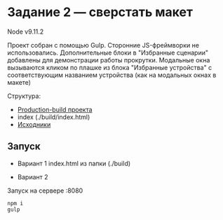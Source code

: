 # Задание 2 — сверстать макет

Node v9.11.2

Проект собран с помощью Gulp. Сторонние JS-фреймворки не использовались.
Дополнительные блоки в "Избранные сценарии" добавлены для демонстрации работы прокрутки. 
Модальные окна вызываются кликом по плашке из блока "Избранные устройства" с соответствующим названием устройства (как на модальных окнах в макете)

Структура:
- [Production-build проекта](./build)
- index (./build/index.html)
- [Исходники](./src)

## Запуск

- Вариант 1
index.html из папки (./build)

- Вариант 2

Запуск на сервере :8080

```
npm i
gulp
```

 


